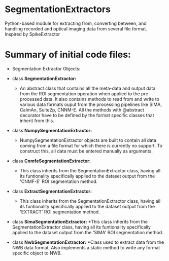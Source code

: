 # SegmentationExtractors
Python-based module for extracting from, converting between, and handling recorded and optical imaging data from several file format. Inspired by SpikeExtractor

# Summary of initial code files: 

* Segmentation Extractor Objects: 

* class **SegmentationExtractor:**
  * An abstract class that contains all the meta-data and output data from the ROI segmentation operation when applied to the pre-processed data. It also contains methods to read from and write to various data formats ouput from  the processing pipelines like SIMA, CaImAn, Suite2p, CNNM-E. All the methods with @abstract decorator have to be defined by the format specific classes that inherit from this.

* class **NumpySegmentationExtractor:**
  * NumpySegmentationExtractor objects are built to contain all data coming from a file format for which there is currently no support. To construct this, all data must be entered manually as arguments.

* class **CnmfeSegmentationExtractor:**
  * This class inherits from the SegmentationExtractor class, having all its funtionality specifically applied to the dataset output from the 'CNMF-E' ROI segmentation method.
  
* class **ExtractSegmentationExtractor:**
  * This class inherits from the SegmentationExtractor class, having all its funtionality specifically applied to the dataset output from the 'EXTRACT' ROI segmentation method.
  
* class **SimaSegmentationExtractor:**
  *This class inherits from the SegmentationExtractor class, having all its funtionality specifically applied to the dataset output from the 'SIMA' ROI segmentation method.
	
* class **NwbSegmentationExtractor:**
  *Class used to extract data from the NWB data format. Also implements a static method to write any format specific object to NWB.
	
  



